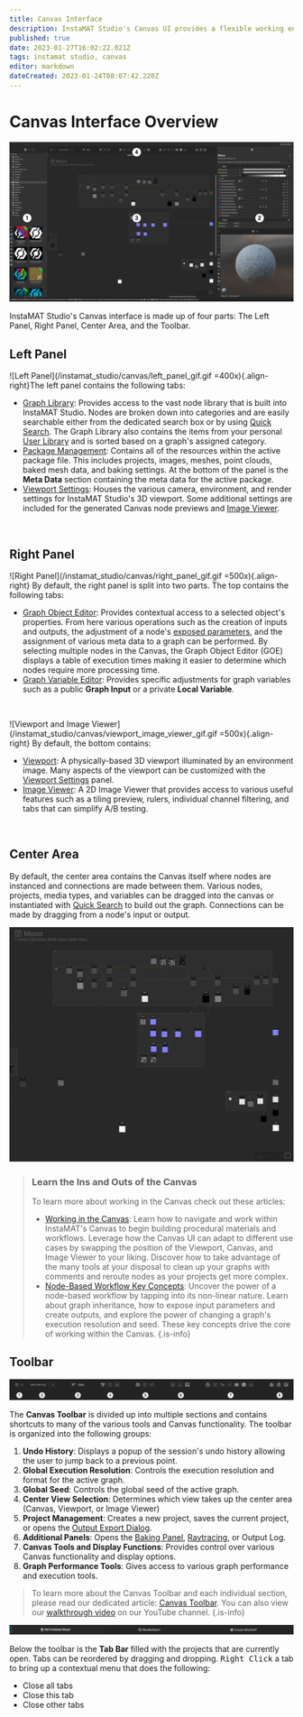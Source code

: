 ```yaml
---
title: Canvas Interface
description: InstaMAT Studio's Canvas UI provides a flexible working environment to focus on the task at hand.
published: true
date: 2023-01-27T16:02:22.021Z
tags: instamat studio, canvas
editor: markdown
dateCreated: 2023-01-24T08:07:42.220Z
---
```


# Canvas Interface Overview

![canvas_interface_numbered.png](/instamat_studio/canvas/canvas_interface_numbered.png)


InstaMAT Studio's Canvas interface is made up of four parts: The Left Panel, Right Panel, Center Area, and the Toolbar.

## <i class="fa-regular fa-circle-1"></i> Left Panel

![Left Panel](/instamat_studio/canvas/left_panel_gif.gif =400x){.align-right}The left panel contains the following tabs:

- <i class="fa-regular fa-flux-capacitor"></i> [Graph Library](/Products/InstaMAT_Studio/Canvas/Getting_Started_with_the_Canvas/Canvas_Interface/Graph_Library): Provides access to the vast node library that is built into InstaMAT Studio. Nodes are broken down into categories and are easily searchable either from the dedicated search box or by using <a href="">Quick Search</a>. The Graph Library also contains the items from your personal <a href="">User Library</a> and is sorted based on a graph's assigned category.
- <i class="fa-regular fa-box-open"></i> [Package Management](/Products/InstaMAT_Studio/Canvas/Getting_Started_with_the_Canvas/Canvas_Interface/Package_Management): Contains all of the resources within the active package file. This includes projects, images, meshes, point clouds, baked mesh data, and baking settings. At the bottom of the panel is the **Meta Data** section containing the meta data for the active package.
- <i class="fa-regular fa-gear"></i> [Viewport Settings](/Products/InstaMAT_Studio/Canvas/Getting_Started_with_the_Canvas/Canvas_Interface/Viewport_Settings): Houses the various camera, environment, and render settings for InstaMAT Studio's 3D viewport. Some additional settings are included for the generated Canvas node previews and <a href="">Image Viewer</a>.

<br style="clear: right;"/>

## <i class="fa-regular fa-circle-2"></i> Right Panel

![Right Panel](/instamat_studio/canvas/right_panel_gif.gif =500x){.align-right} By default, the right panel is split into two parts. The top contains the following tabs:

- <i class="fa-regular fa-flux-capacitor"></i> [Graph Object Editor](/Products/InstaMAT_Studio/Canvas/Getting_Started_with_the_Canvas/Canvas_Interface/Graph_Object_Editor): Provides contextual access to a selected object's properties. From here various operations such as the creation of inputs and outputs, the adjustment of a node's <a href="">exposed parameters</a>, and the assignment of various meta data to a graph can be performed. By selecting multiple nodes in the Canvas, the Graph Object Editor (GOE) displays a table of execution times making it easier to determine which nodes require more processing time.
- <i class="fa-regular fa-lambda"></i> [Graph Variable Editor](/Products/InstaMAT_Studio/Canvas/Getting_Started_with_the_Canvas/Canvas_Interface/Graph_Variable_Editor): Provides specific adjustments for graph variables such as a public **Graph Input** or a private **Local Variable**.

<br style="clear: right;"/>

![Viewport and Image Viewer](/instamat_studio/canvas/viewport_image_viewer_gif.gif =500x){.align-right} By default, the bottom contains:

- <i class="fa-regular fa-cube"></i> <a href="">Viewport</a>: A physically-based 3D viewport illuminated by an environment image. Many aspects of the viewport can be customized with the [Viewport Settings]() panel.
- <i class="fa-regular fa-image-polaroid"></i> <a href="">Image Viewer</a>: A 2D Image Viewer that provides access to various useful features such as a tiling preview, rulers, individual channel filtering, and tabs that can simplify A/B testing.

<br style="clear: right;"/>

## <i class="fa-regular fa-circle-3"></i> Center Area


By default, the center area contains the Canvas itself where nodes are instanced and connections are made between them. Various nodes, projects, media types, and variables can be dragged into the canvas or instantiated with <a href="">Quick Search</a> to build out the graph. Connections can be made by dragging from a node's input or output.

<img src="/instamat_studio/canvas/canvas_view.png" width="700"/>

>### Learn the Ins and Outs of the Canvas
>To learn more about working in the Canvas check out these articles:
>
>- <a href="">Working in the Canvas</a>: Learn how to navigate and work within InstaMAT's Canvas to begin building procedural materials and workflows. Leverage how the Canvas UI can adapt to different use cases by swapping the position of the Viewport, Canvas, and Image Viewer to your liking. Discover how to take advantage of the many tools at your disposal to clean up your graphs with comments and reroute nodes as your projects get more complex.
> - <a href="">Node-Based Workflow Key Concepts</a>: Uncover the power of a node-based workflow by tapping into its non-linear nature. Learn about graph inheritance, how to expose input parameters and create outputs, and explore the power of changing a graph's execution resolution and seed. These key concepts drive the core of working within the Canvas.
{.is-info}

## <i class="fa-regular fa-circle-4"></i> Toolbar

![Canvas Toolbar with sections numbered](/instamat_studio/canvas/canvas_toolbar_2.png)


The **Canvas Toolbar** is divided up into multiple sections and contains shortcuts to many of the various tools and Canvas functionality. The toolbar is organized into the following groups:

1. **Undo History**: Displays a popup of the session's undo history allowing the user to jump back to a previous point.
2. **Global Execution Resolution**: Controls the execution resolution and format for the active graph.
3. **Global Seed**: Controls the global seed of the active graph.
4. **Center View Selection**: Determines which view takes up the center area (Canvas, Viewport, or Image Viewer)
5. **Project Management**: Creates a new project, saves the current project, or opens the  <a href="">Output Export Dialog</a>.
6. **Additional Panels**: Opens the <a href="">Baking Panel</a>, <a href="">Raytracing</a>, or Output Log.
7. **Canvas Tools and Display Functions**: Provides control over various Canvas functionality and display options.
8. **Graph Performance Tools**: Gives access to various graph performance and execution tools.

>To learn more about the Canvas Toolbar and each individual section, please read our dedicated article: <a href="">Canvas Toolbar</a>. You can also view our <a href="">walkthrough video</a> on our YouTube channel.
{.is-info}

![Tab bar with a few open projects](/instamat_studio/canvas/tab_bar.png)

Below the toolbar is the **Tab Bar** filled with the projects that are currently open. Tabs can be reordered by dragging and dropping. <kbd>Right Click</kbd> a tab to bring up a contextual menu that does the following:

- Close all tabs
- Close this tab
- Close other tabs